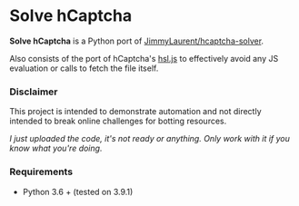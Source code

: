 # Solve hCaptcha

**Solve hCaptcha** is a Python port of [JimmyLaurent/hcaptcha-solver](https://github.com/JimmyLaurent/hcaptcha-solver/).

Also consists of the port of hCaptcha's [hsl.js](https://assets.hcaptcha.com/c/b147199/hsl.js) to effectively avoid any JS evaluation or 
calls to fetch the file itself.

### Disclaimer

This project is intended to demonstrate automation and not directly intended to break online challenges for botting resources.

*I just uploaded the code, it's not ready or anything. Only work with it if you know what you're doing.*

### Requirements

- Python 3.6 + (tested on 3.9.1)